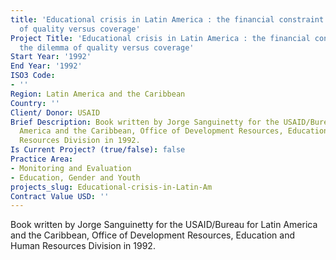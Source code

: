 ```yaml
---
title: 'Educational crisis in Latin America : the financial constraint and the dilemma
  of quality versus coverage'
Project Title: 'Educational crisis in Latin America : the financial constraint and
  the dilemma of quality versus coverage'
Start Year: '1992'
End Year: '1992'
ISO3 Code:
- ''
Region: Latin America and the Caribbean
Country: ''
Client/ Donor: USAID
Brief Description: Book written by Jorge Sanguinetty for the USAID/Bureau for Latin
  America and the Caribbean, Office of Development Resources, Education and Human
  Resources Division in 1992.
Is Current Project? (true/false): false
Practice Area:
- Monitoring and Evaluation
- Education, Gender and Youth
projects_slug: Educational-crisis-in-Latin-Am
Contract Value USD: ''
---
```


Book written by Jorge Sanguinetty for the USAID/Bureau for Latin America and the Caribbean, Office of Development Resources, Education and Human Resources Division in 1992.